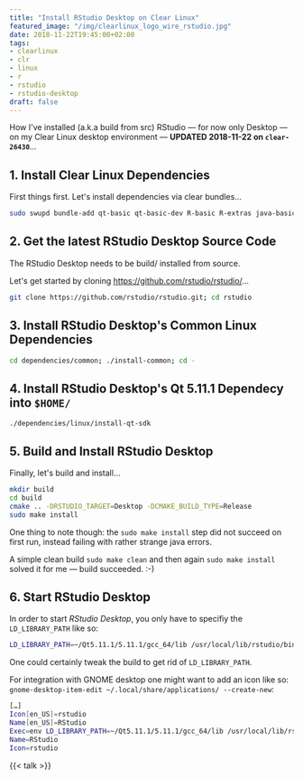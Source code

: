 ```yaml
---
title: "Install RStudio Desktop on Clear Linux"
featured_image: "/img/clearlinux_logo_wire_rstudio.jpg"
date: 2018-11-22T19:45:00+02:00
tags: 
- clearlinux
- clr
- linux
- r
- rstudio
- rstudio-desktop
draft: false
---
```


How I've installed (a.k.a build from src) RStudio — for now only Desktop — on my Clear Linux desktop environment — **UPDATED 2018-11-22 on `clear-26430`**…

<!--more-->

## 1. Install Clear Linux Dependencies

First things first. Let's install dependencies via clear bundles…

```bash
sudo swupd bundle-add qt-basic qt-basic-dev R-basic R-extras java-basic
```

## 2. Get the latest RStudio Desktop Source Code 

The RStudio Desktop needs to be build/ installed from source. 

Let's get started by cloning <https://github.com/rstudio/rstudio/>…

```bash
git clone https://github.com/rstudio/rstudio.git; cd rstudio
```

## 3. Install RStudio Desktop's Common Linux Dependencies

```bash
cd dependencies/common; ./install-common; cd -
```

## 4. Install RStudio Desktop's Qt 5.11.1 Dependecy into `$HOME/`

```
./dependencies/linux/install-qt-sdk
```

## 5. Build and Install RStudio Desktop

Finally, let's build and install…

```bash
mkdir build
cd build
cmake .. -DRSTUDIO_TARGET=Desktop -DCMAKE_BUILD_TYPE=Release
sudo make install
```

One thing to note though: the `sudo make install` step did not succeed on first run, instead failing with rather strange java errors.

A simple clean build `sudo make clean` and then again `sudo make install` solved it for me — build succeeded. :-)

## 6. Start RStudio Desktop

In order to start *RStudio Desktop*, you only have to specifiy the `LD_LIBRARY_PATH` like so:

```bash
LD_LIBRARY_PATH=~/Qt5.11.1/5.11.1/gcc_64/lib /usr/local/lib/rstudio/bin/rstudio
```

One could certainly tweak the build to get rid of `LD_LIBRARY_PATH`.

For integration with GNOME desktop one might want to add an icon like so: `gnome-desktop-item-edit ~/.local/share/applications/ --create-new`:

```bash
[…]
Icon[en_US]=rstudio
Name[en_US]=RStudio
Exec=env LD_LIBRARY_PATH=~/Qt5.11.1/5.11.1/gcc_64/lib /usr/local/lib/rstudio/bin/rstudio
Name=RStudio
Icon=rstudio
```

{{< talk >}}
